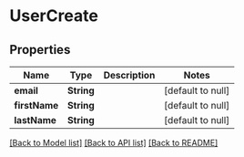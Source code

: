 # UserCreate
## Properties

| Name | Type | Description | Notes |
|------------ | ------------- | ------------- | -------------|
| **email** | **String** |  | [default to null] |
| **firstName** | **String** |  | [default to null] |
| **lastName** | **String** |  | [default to null] |

[[Back to Model list]](../README.md#documentation-for-models) [[Back to API list]](../README.md#documentation-for-api-endpoints) [[Back to README]](../README.md)

